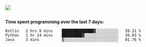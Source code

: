 [![](https://img.shields.io/badge/discord-jonatsp%234844-7289DA?logo=discord)](https://discord.com/users/239510668687048717)

##
**Time spent programming over the last 7 days:**
<!--START_SECTION:waka-->
```text
Kotlin   2 hrs 8 mins    ██████████████▓░░░░░░░░░░   59.21 % 
Python   1 hr 24 mins    █████████▓░░░░░░░░░░░░░░░   39.03 % 
Java     3 mins          ▒░░░░░░░░░░░░░░░░░░░░░░░░   01.76 % 
```
<!--END_SECTION:waka-->
##

